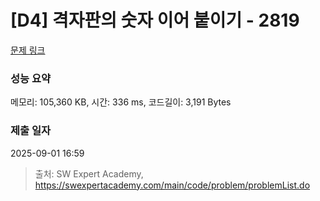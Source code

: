 # [D4] 격자판의 숫자 이어 붙이기 - 2819 

[문제 링크](https://swexpertacademy.com/main/code/problem/problemDetail.do?contestProbId=AV7I5fgqEogDFAXB) 

### 성능 요약

메모리: 105,360 KB, 시간: 336 ms, 코드길이: 3,191 Bytes

### 제출 일자

2025-09-01 16:59



> 출처: SW Expert Academy, https://swexpertacademy.com/main/code/problem/problemList.do